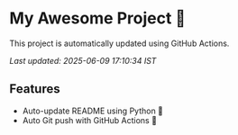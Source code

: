# My Awesome Project 🚀

This project is automatically updated using GitHub Actions.

_Last updated: 2025-06-09 17:10:34 IST_

## Features
- Auto-update README using Python 🐍
- Auto Git push with GitHub Actions 🤖
